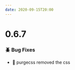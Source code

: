 ```yaml
---
date: 2020-09-15T20:00
---
```


# 0.6.7

<!-- truncate -->

### :beetle: Bug Fixes
- 🐛 purgecss removed the css